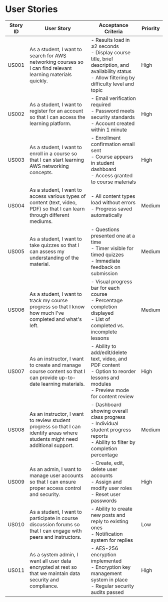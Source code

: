 # User Stories

| Story ID | User Story | Acceptance Criteria | Priority |
|----------|------------|---------------------|----------|
| US001 | As a student, I want to search for AWS networking courses so I can find relevant learning materials quickly. | - Results load in ≤2 seconds<br>- Display course title, brief description, and availability status<br>- Allow filtering by difficulty level and topic | High |
| US002 | As a student, I want to register for an account so that I can access the learning platform. | - Email verification required<br>- Password meets security standards<br>- Account created within 1 minute | High |
| US003 | As a student, I want to enroll in a course so that I can start learning AWS networking concepts. | - Enrollment confirmation email sent<br>- Course appears in student dashboard<br>- Access granted to course materials | High |
| US004 | As a student, I want to access various types of content (text, video, PDF) so that I can learn through different mediums. | - All content types load without errors<br>- Progress saved automatically | Medium |
| US005 | As a student, I want to take quizzes so that I can assess my understanding of the material. | - Questions presented one at a time<br>- Timer visible for timed quizzes<br>- Immediate feedback on submission | Medium |
| US006 | As a student, I want to track my course progress so that I know how much I've completed and what's left. | - Visual progress bar for each course<br>- Percentage completion displayed<br>- List of completed vs. incomplete lessons | Medium |
| US007 | As an instructor, I want to create and manage course content so that I can provide up-to-date learning materials. | - Ability to add/edit/delete text, video, and PDF content<br>- Option to reorder lessons and modules<br>- Preview mode for content review | High |
| US008 | As an instructor, I want to review student progress so that I can identify areas where students might need additional support. | - Dashboard showing overall class progress<br>- Individual student progress reports<br>- Ability to filter by completion percentage | Medium |
| US009 | As an admin, I want to manage user accounts so that I can ensure proper access control and security. | - Create, edit, delete user accounts<br>- Assign and modify user roles<br>- Reset user passwords | High |
| US010 | As a student, I want to participate in course discussion forums so that I can engage with peers and instructors. | - Ability to create new posts and reply to existing ones<br>- Notification system for replies | Low |
| US011 | As a system admin, I want all user data encrypted at rest so that we maintain data security and compliance. | - AES-256 encryption implemented<br>- Encryption key management system in place<br>- Regular security audits passed | High |
